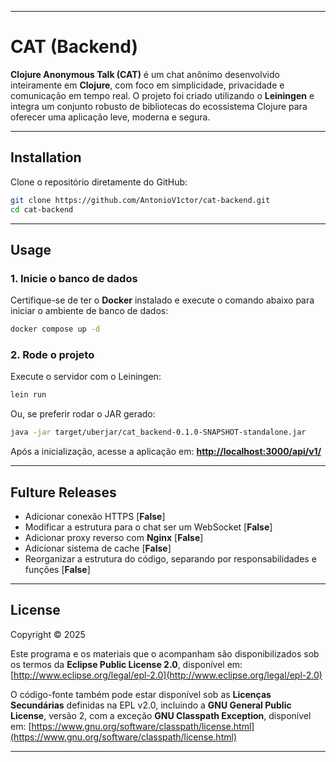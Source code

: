 
---

# CAT (Backend)

**Clojure Anonymous Talk (CAT)** é um chat anônimo desenvolvido inteiramente em **Clojure**, com foco em simplicidade, privacidade e comunicação em tempo real.
O projeto foi criado utilizando o **Leiningen** e integra um conjunto robusto de bibliotecas do ecossistema Clojure para oferecer uma aplicação leve, moderna e segura.

---

## Installation

Clone o repositório diretamente do GitHub:

```bash
git clone https://github.com/AntonioV1ctor/cat-backend.git
cd cat-backend
```

---

## Usage

### 1. Inicie o banco de dados

Certifique-se de ter o **Docker** instalado e execute o comando abaixo para iniciar o ambiente de banco de dados:

```bash
docker compose up -d
```

### 2. Rode o projeto

Execute o servidor com o Leiningen:

```bash
lein run
```

Ou, se preferir rodar o JAR gerado:

```bash
java -jar target/uberjar/cat_backend-0.1.0-SNAPSHOT-standalone.jar
```

Após a inicialização, acesse a aplicação em:
**[http://localhost:3000/api/v1/](http://localhost:3000/api/v1/)**

---

## Fulture Releases

* Adicionar conexão HTTPS [**False**]
* Modificar a estrutura para o chat ser um WebSocket [**False**]
* Adicionar proxy reverso com **Nginx** [**False**]
* Adicionar sistema de cache [**False**]
* Reorganizar a estrutura do código, separando por responsabilidades e funções [**False**]

---

## License

Copyright © 2025

Este programa e os materiais que o acompanham são disponibilizados sob os termos da
**Eclipse Public License 2.0**, disponível em:
[http://www.eclipse.org/legal/epl-2.0](http://www.eclipse.org/legal/epl-2.0)

O código-fonte também pode estar disponível sob as **Licenças Secundárias** definidas na EPL v2.0, incluindo a
**GNU General Public License**, versão 2, com a exceção **GNU Classpath Exception**, disponível em:
[https://www.gnu.org/software/classpath/license.html](https://www.gnu.org/software/classpath/license.html)

---

